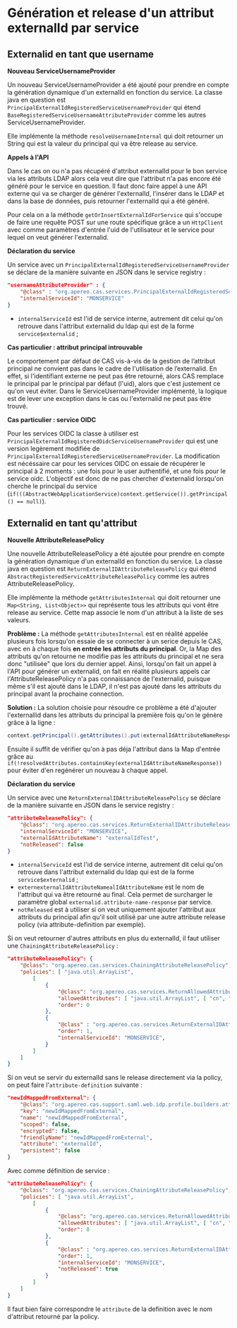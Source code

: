 # Génération et release d'un attribut externalId par service

## Externalid en tant que username

**Nouveau ServiceUsernameProvider**

Un nouveau ServiceUsernameProvider a été ajouté pour prendre en compte la génération dynamique d'un externalId en fonction du service.
La classe java en question est `PrincipalExternalIdRegisteredServiceUsernameProvider` qui étend `BaseRegisteredServiceUsernameAttributeProvider` comme les autres ServiceUsernameProvider.

Elle implémente la méthode `resolveUsernameInternal` qui doit retourner un String qui est la valeur du principal qui va être release au service.

**Appels à l'API**

Dans le cas on ou n'a pas récupéré d'attribut externalId pour le bon service via les attributs LDAP alors cela veut dire que l'attribut n'a pas encore été généré pour le service en question. Il faut donc faire appel à une API externe qui va se charger de générer l'externalId, l'insérer dans le LDAP et dans la base de données, puis retourner l'externalId qui a été généré.

Pour cela on a la méthode `getOrInsertExternalIdForService` qui s'occupe de faire une requête POST sur une route spécifique grâce a un `HttpClient` avec comme paramètres d'entrée l'uid de l'utilisateur et le service pour lequel on veut générer l'externalid.

**Déclaration du service**

Un service avec un `PrincipalExternalIdRegisteredServiceUsernameProvider` se déclare de la manière suivante en JSON dans le service registry :
```json
"usernameAttributeProvider" : {
    "@class" : "org.apereo.cas.services.PrincipalExternalIdRegisteredServiceUsernameProvider",
    "internalServiceId": "MONSERVICE"
}
```

- `internalServiceId` est l'id de service interne, autrement dit celui qu'on retrouve dans l'attribut externalid du ldap qui est de la forme `service$externalid` ;

**Cas particulier : attribut principal introuvable**

Le comportement par défaut de CAS vis-à-vis de la gestion de l’attribut principal ne convient pas dans le cadre de l'utilisation de l’externalid. En effet, si l'identifiant externe ne peut pas être retourné, alors CAS remplace le principal par le principal par défaut (l'uid), alors que c'est justement ce qu'on veut éviter. Dans le ServiceUsernameProvider implémenté, la logique est de lever une exception dans le cas ou l'externalid ne peut pas être trouvé.

**Cas particulier : service OIDC**

Pour les services OIDC la classe à utiliser est `PrincipalExternalIdRegisteredOidcServiceUsernameProvider` qui est une version legèrement modifiée de `PrincipalExternalIdRegisteredServiceUsernameProvider`. La modification est nécéssaire car pour les services OIDC on essaie de récupérer le principal à 2 moments : une fois pour le user authentifié, et une fois pour le service oidc. L'objectif est donc de ne pas chercher d'externalid lorsqu'on cherche le principal du service (`if(((AbstractWebApplicationService)context.getService()).getPrincipal() == null)`).



## Externalid en tant qu'attribut

**Nouvelle AttributeReleasePolicy**

Une nouvelle AttributeReleasePolicy a été ajoutée pour prendre en compte la génération dynamique d'un externalId en fonction du service.
La classe java en question est `ReturnExternalIDAttributeReleasePolicy` qui étend `AbstractRegisteredServiceAttributeReleasePolicy` comme les autres AttributeReleasePolicy.

Elle implémente la méthode `getAttributesInternal` qui doit retourner une `Map<String, List<Object>>` qui représente tous les attributs qui vont être release au service. Cette map associe le nom d'un attribut à la liste de ses valeurs.

**Problème :** La méthode `getAttributesInternal` est en réalité appelée plusieurs fois lorsqu'on essaie de se connecter à un serice depuis le CAS, avec en à chaque fois **en entrée les attributs du principal**. Or, la Map des attributs qu'on retourne ne modifie pas les attributs du principal et ne sera donc "utilisée" que lors du dernier appel. Ainsi, lorsqu'on fait un appel à l'API pour générer un externalid, on fait en réalité plusieurs appels car l'AttributeReleasePolicy n'a pas connaissance de l'externalid, puisque même s'il est ajouté dans le LDAP, il n'est pas ajouté dans les attributs du principal avant la prochaine connection.

**Solution :** La solution choisie pour résoudre ce problème a été d'ajouter l'externallid dans les attributs du principal la première fois qu'on le génère grâce à la ligne :
```java
context.getPrincipal().getAttributes().put(externalIdAttributeNameResponse, Collections.singletonList(externalUserId));
```
Ensuite il suffit de vérifier qu'on à pas déja l'attribut dans la Map d'entrée grâce au `if(!resolvedAttributes.containsKey(externalIdAttributeNameResponse))` pour éviter d'en regénérer un nouveau à chaque appel.

**Déclaration du service**

Un service avec une `ReturnExternalIDAttributeReleasePolicy` se déclare de la manière suivante en JSON dans le service registry :
```json
"attributeReleasePolicy": {
    "@class": "org.apereo.cas.services.ReturnExternalIDAttributeReleasePolicy",
    "internalServiceId": "MONSERVICE",
    "externalIdAttributeName": "externalIdTest",
    "notReleased": false
}
```

- `internalServiceId` est l'id de service interne, autrement dit celui qu'on retrouve dans l'attribut externalid du ldap qui est de la forme `service$externalid` ;
- `externexternalIdAttributeNamealIdAttributeName` est le nom de l'attribut qui va être retourné au final. Cela permet de surcharger le paramètre global `externalid.attribute-name-response` par service.
- `notReleased` est à utiliser si on veut uniquement ajouter l'attribut aux attributs du principal afin qu'il soit utilisé par une autre attribute release policy (via attribute-definition par exemple).

Si on veut retourner d'autres attributs en plus du externalId, il faut utiliser une `ChainingAttributeReleasePolicy` :
```json
"attributeReleasePolicy": {
    "@class": "org.apereo.cas.services.ChainingAttributeReleasePolicy",
    "policies": [ "java.util.ArrayList",
        [
            {
                "@class": "org.apereo.cas.services.ReturnAllowedAttributeReleasePolicy",
                "allowedAttributes": [ "java.util.ArrayList", [ "cn", "mail", "sn" ] ],
                "order": 0
            },
            {
                "@class" : "org.apereo.cas.services.ReturnExternalIDAttributeReleasePolicy",
                "order": 1,
                "internalServiceId": "MONSERVICE",
            }
        ]
    ]
}
```

Si on veut se servir du externalId sans le release directement via la policy, on peut faire l'`attribute-definition` suivante :
```json
"newIdMappedFromExternal": {
    "@class": "org.apereo.cas.support.saml.web.idp.profile.builders.attr.SamlIdPAttributeDefinition",
    "key": "newIdMappedFromExternal",
    "name": "newIdMappedFromExternal",
    "scoped": false,
    "encrypted": false,
    "friendlyName": "newIdMappedFromExternal",
    "attribute": "externalId",
    "persistent": false
} 
```

Avec comme définition de service :
```json
"attributeReleasePolicy": {
    "@class": "org.apereo.cas.services.ChainingAttributeReleasePolicy",
    "policies": [ "java.util.ArrayList",
        [
            {
                "@class": "org.apereo.cas.services.ReturnAllowedAttributeReleasePolicy",
                "allowedAttributes": [ "java.util.ArrayList", [ "cn", "mail", "sn", "newIdMappedFromExternal" ] ],
                "order": 0
            },
            {
                "@class" : "org.apereo.cas.services.ReturnExternalIDAttributeReleasePolicy",
                "order": 1,
                "internalServiceId": "MONSERVICE",
                "notReleased": true
            }
        ]
    ]
}
```

Il faut bien faire correspondre le `attribute` de la definition avec le nom d'attribut retourné par la policy.